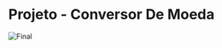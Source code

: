 # Projeto - Conversor De Moeda
![Final](https://user-images.githubusercontent.com/15660078/190000853-d3e9769e-800b-466c-aab6-1fcdce4b790d.png)
